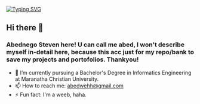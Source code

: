 [![Typing SVG](https://readme-typing-svg.herokuapp.com/?lines=Hi+there+👋;Second+line+of+text)](https://git.io/typing-svg)


## Hi there 👋
### Abednego Steven here! U can call me abed, I won't describe myself in-detail here, because this acc just for my repo/bank to save my projects and portofolios. Thankyou!


- 🔭 I’m currently pursuing a Bachelor's Degree in Informatics Engineering at Maranatha Christian University.
- 📫 How to reach me: abedwehh@gmail.com
- ⚡ Fun fact: I'm a weeb, haha.

